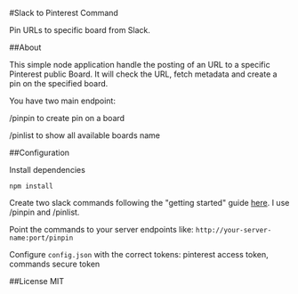 #Slack to Pinterest Command

Pin URLs to specific board from Slack.


##About

This simple node application handle the posting of an URL to a specific Pinterest public Board. It will check the URL, fetch metadata
and create a pin on the specified board.

You have two main endpoint:

 /pinpin to create pin on a board

 /pinlist to show all available boards name


##Configuration

Install dependencies

    npm install

Create two slack commands following the "getting started" guide [here](https://api.slack.com/slash-commands). I use /pinpin and /pinlist.

Point the commands to your server endpoints like: ``http://your-server-name:port/pinpin``

Configure ``config.json`` with the correct tokens: pinterest access token, commands secure token

##License MIT


